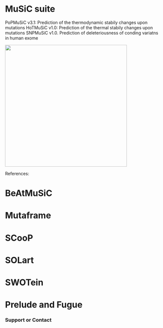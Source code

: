 # MuSiC suite 

PoPMuSiC v3.1: Prediction of the thermodynamic stabily changes upon mutations
HoTMuSiC v1.0: Prediction of the thermal stabily changes upon mutations
SNPMuSiC v1.0. Prediction of deleteriousness of conding variatns in human exome 

[<img src="https://user-images.githubusercontent.com/62349016/113608853-5a803f80-964b-11eb-8e96-b1a821fe726c.png" width="400" >](http://dezyme.com/)

References:



# BeAtMuSiC

# Mutaframe 

# SCooP

# SOLart

# SWOTein

# Prelude and Fugue


### Support or Contact

